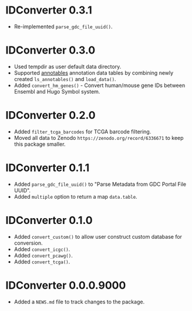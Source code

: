 # IDConverter 0.3.1

* Re-implemented `parse_gdc_file_uuid()`.

# IDConverter 0.3.0

* Used tempdir as user default data directory.
* Supported [annotables](https://github.com/stephenturner/annotables) annotation data tables by combining newly created `ls_annotables()` and `load_data()`.
* Added `convert_hm_genes()` - Convert human/mouse gene IDs between Ensembl and Hugo Symbol system.

# IDConverter 0.2.0

* Added `filter_tcga_barcodes` for TCGA barcode filtering.
* Moved all data to Zenodo `https://zenodo.org/record/6336671` to keep this package smaller.

# IDConverter 0.1.1

* Added `parse_gdc_file_uuid()` to "Parse Metadata from GDC Portal File UUID".
* Added `multiple` option to return a map `data.table`.

# IDConverter 0.1.0

* Added `convert_custom()` to allow user construct custom database for conversion.
* Added `convert_icgc()`.
* Added `convert_pcawg()`.
* Added `convert_tcga()`.

# IDConverter 0.0.0.9000

* Added a `NEWS.md` file to track changes to the package.

